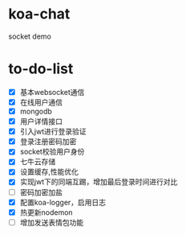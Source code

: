 # koa-chat
socket demo

# to-do-list
- [x] 基本websocket通信 
- [x] 在线用户通信
- [x] mongodb
- [x] 用户详情接口
- [x] 引入jwt进行登录验证
- [x] 登录注册密码加密
- [x] socket校验用户身份
- [x] 七牛云存储
- [x] 设置缓存,性能优化
- [x] 实现jwt下的同端互踢，增加最后登录时间进行对比
- [ ] 密码加密加盐
- [x] 配置koa-logger，启用日志
- [x] 热更新nodemon
- [ ] 增加发送表情包功能